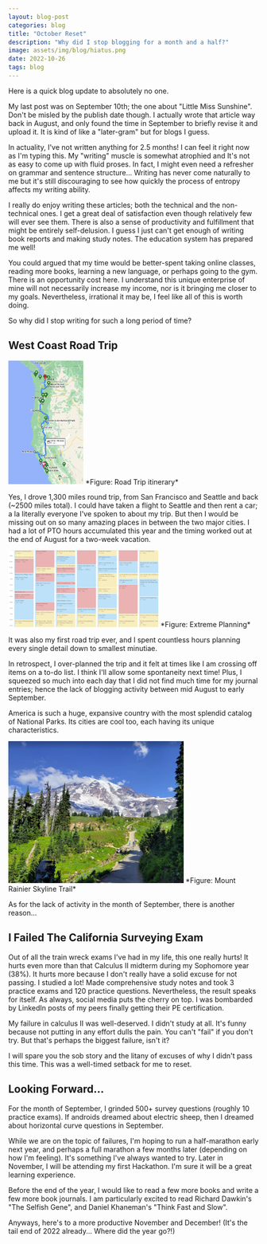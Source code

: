 ```yaml
---
layout: blog-post
categories: blog
title: "October Reset"
description: "Why did I stop blogging for a month and a half?"
image: assets/img/blog/hiatus.png
date: 2022-10-26
tags: blog
---
```


Here is a quick blog update to absolutely no one.

My last post was on September 10th; the one about "Little Miss Sunshine". Don't be misled by the publish date though. I actually wrote that article way back in August, and only found the time in September to briefly revise it and upload it. It is kind of like a "later-gram" but for blogs I guess.

In actuality, I've not written anything for 2.5 months! I can feel it right now as I'm typing this. My "writing" muscle is somewhat atrophied and It's not as easy to come up with fluid proses. In fact, I might even need a refresher on grammar and sentence structure... Writing has never come naturally to me but it's still discouraging to see how quickly the process of entropy affects my writing ability.

I really do enjoy writing these articles; both the technical and the non-technical ones. I get a great deal of satisfaction even though relatively few will ever see them. There is also a sense of productivity and fulfillment that might be entirely self-delusion. I guess I just can't get enough of writing book reports and making study notes. The education system has prepared me well!

You could argued that my time would be better-spent taking online classes, reading more books, learning a new language, or perhaps going to the gym. There is an opportunity cost here. I understand this unique enterprise of mine will not necessarily increase my income, nor is it bringing me closer to my goals. Nevertheless, irrational it may be, I feel like all of this is worth doing.

So why did I stop writing for such a long period of time?


## West Coast Road Trip
<img src="/assets/img/blog/roadtrip1.png" style="width:30%;"/> 
*Figure: Road Trip itinerary*

Yes, I drove 1,300 miles round trip, from San Francisco and Seattle and back (~2500 miles total). I could have taken a flight to Seattle and then rent a car; a la literally everyone I've spoken to about my trip. But then I would be missing out on so many amazing places in between the two major cities. I had a lot of PTO hours accumulated this year and the timing worked out at the end of August for a two-week vacation.

<img src="/assets/img/blog/roadtrip2.png" style="width:60%;"/> 
*Figure: Extreme Planning*

It was also my first road trip ever, and I spent countless hours planning every single detail down to smallest minutiae.

In retrospect, I over-planned the trip and it felt at times like I am crossing off items on a to-do list. I think I'll allow some spontaneity next time! Plus, I squeezed so much into each day that I did not find much time for my journal entries; hence the lack of blogging activity between mid August to early September.

America is such a huge, expansive country with the most splendid catalog of National Parks. Its cities are cool too, each having its unique characteristics.

<img src="/assets/img/blog/hiatus.png" style="width:70%;"/> 
*Figure: Mount Rainier Skyline Trail*

As for the lack of activity in the month of September, there is another reason...

## I Failed The California Surveying Exam

Out of all the train wreck exams I've had in my life, this one really hurts! It hurts even more than that Calculus II midterm during my Sophomore year (38%). It hurts more because I don't really have a solid excuse for not passing. I studied a lot! Made comprehensive study notes and took 3 practice exams and 120 practice questions. Nevertheless, the result speaks for itself. As always, social media puts the cherry on top. I was bombarded by LinkedIn posts of my peers finally getting their PE certification.

My failure in calculus II was well-deserved. I didn't study at all. It's funny because not putting in any effort dulls the pain. You can't "fail" if you don't try. But that's perhaps the biggest failure, isn't it?

I will spare you the sob story and the litany of excuses of why I didn't pass this time. This was a well-timed setback for me to reset. 

## Looking Forward...

For the month of September, I grinded 500+ survey questions (roughly 10 practice exams). If androids dreamed about electric sheep, then I dreamed about horizontal curve questions in September.

While we are on the topic of failures, I'm hoping to run a half-marathon early next year, and perhaps a full marathon a few months later (depending on how I'm feeling). It's something I've always wanted to try. Later in November, I will be attending my first Hackathon. I'm sure it will be a great learning experience. 

Before the end of the year, I would like to read a few more books and write a few more book journals. I am particularly excited to read Richard Dawkin's "The Selfish Gene", and Daniel Khaneman's "Think Fast and Slow". 

Anyways, here's to a more productive November and December! (It's the tail end of 2022 already... Where did the year go?!)





























